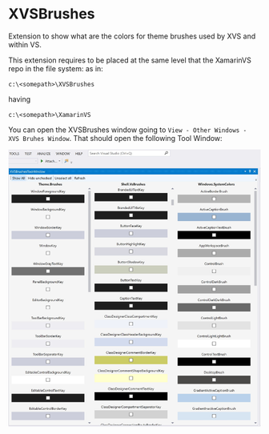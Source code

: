 # XVSBrushes
Extension to show what are the colors for theme brushes used by XVS and within VS.

This extension requires to be placed at the same level that the XamarinVS repo in the file system:
as in:
```
c:\<somepath>\XVSBrushes
```
having
```
c:\<somepath>\XamarinVS
```
You can open the XVSBrushes window going to `View - Other Windows - XVS Bruhes Window`.
That should open the following Tool Window:

![XVSBrushes Screenshot](screenshot1.jpg?raw=true "XVS Brushes Tool Window")

